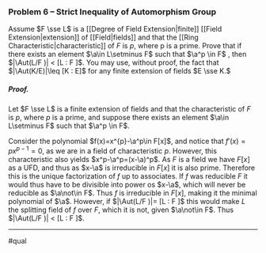 ### Problem 6 – Strict Inequality of Automorphism Group
Assume $F \sse L$ is a [[Degree of Field Extension|finite]] [[Field Extension|extension]] of [[Field|fields]] and that the [[Ring Characteristic|characteristic]] of $F$ is $p$, where p is a prime. Prove that if there exists an element $\a\in L\setminus F$ such that $\a^p \in F$ , then $|\Aut(L/F )| < [L : F ]$. You may use, without proof, the fact that $|\Aut(K/E)|\leq [K : E]$ for any finite extension of fields $E \sse K.$

##### *Proof*.
Let $F \sse L$ is a finite extension of fields and that the characteristic of $F$ is $p$, where $p$ is a prime, and suppose there exists an element $\a\in L\setminus F$ such that $\a^p \in F$. 

Consider the polynomial $f(x)=x^{p}-\a^p\in F[x]$, and notice that $f'(x)=px^{p-1}=0$, as we are in a field of characteristic $p$. However, this characteristic also yields $x^p-\a^p=(x-\a)^p$. As $F$ is a field we have $F[x]$ as a UFD, and thus as $x-\a$ is irreducible in $F[x]$ it is also prime. Therefore this is the unique factorization of $f$ up to associates. If $f$ was reducible $F$ it would thus have to be divisible into power os $x-\a$, which will never be reducible as $\a\not\in F$. Thus $f$ is irreducible in $F[x]$, making it the minimal polynomial of $\a$. However, if $|\Aut(L/F )|= [L : F ]$ this would make $L$ the splitting field of $f$ over $F$, which it is not, given $\a\not\in F$. Thus $|\Aut(L/F )| < [L : F ]$.
***
#qual